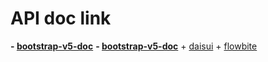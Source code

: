 # API doc link

  __- [bootstrap-v5-doc](https://github.com/Gdj/api_doc/blob/main/bootstrap-v5-doc.md)__
  __- [bootstrap-v5-doc](https://github.com/Gdj/api_doc/blob/main/tailwindcss-v3-doc.md)__
    + [daisui](https://github.com/Gdj/api_doc/blob/main/tailwindcss-daisui.md)
    + [flowbite](https://github.com/Gdj/api_doc/blob/main/tailwindcss-flowbite.md)